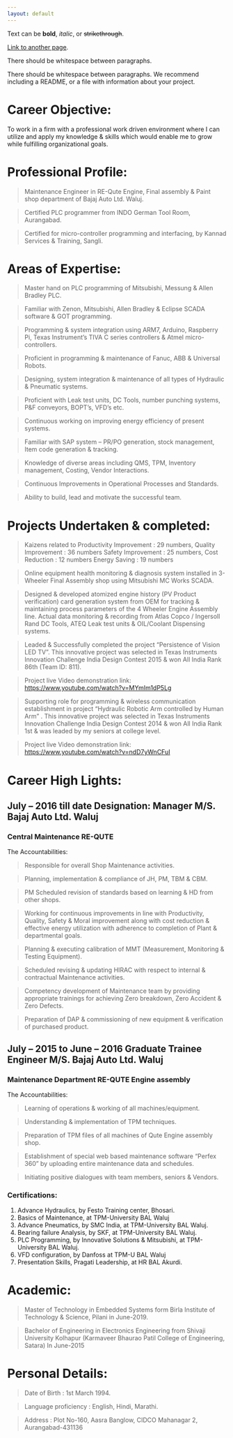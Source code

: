 ```yaml
---
layout: default
---
```


Text can be **bold**, _italic_, or ~~strikethrough~~.

[Link to another page](./another-page.html).

There should be whitespace between paragraphs.

There should be whitespace between paragraphs. We recommend including a README, or a file with information about your project.

# Career Objective:

To work in a firm with a professional work driven environment where I can utilize and apply my knowledge & skills which
would enable me to grow while fulfilling organizational goals.

# Professional Profile:

>Maintenance Engineer in RE-Qute Engine, Final assembly & Paint shop department of Bajaj Auto Ltd. Waluj.

>Certified PLC programmer from INDO German Tool Room, Aurangabad.

>Certified for micro-controller programming and interfacing, by Kannad Services & Training, Sangli.


# Areas of Expertise:

>Master hand on PLC programming of Mitsubishi, Messung & Allen Bradley PLC.

>Familiar with Zenon, Mitsubishi, Allen Bradley & Eclipse SCADA software & GOT programming.

>Programming & system integration using ARM7, Arduino, Raspberry Pi, Texas Instrument’s TIVA C series
controllers & Atmel micro-controllers.

>Proficient in programming & maintenance of Fanuc, ABB & Universal Robots.

>Designing, system integration & maintenance of all types of Hydraulic & Pneumatic systems.

>Proficient with Leak test units, DC Tools, number punching systems, P&F conveyors, BOPT’s, VFD’s etc.

>Continuous working on improving energy efficiency of present systems.

>Familiar with SAP system – PR/PO generation, stock management, Item code generation & tracking.

>Knowledge of diverse areas including QMS, TPM, Inventory management, Costing, Vendor Interactions.

>Continuous Improvements in Operational Processes and Standards.

>Ability to build, lead and motivate the successful team.

# Projects Undertaken & completed:

>Kaizens related to Productivity Improvement : 29 numbers, Quality Improvement : 36 numbers Safety
Improvement : 25 numbers, Cost Reduction : 12 numbers Energy Saving : 19 numbers

>Online equipment health monitoring & diagnosis system installed in 3-Wheeler Final Assembly shop using
Mitsubishi MC Works SCADA.

>Designed & developed atomized engine history (PV Product verification) card generation system from OEM for
tracking & maintaining process parameters of the 4 Wheeler Engine Assembly line. Actual data monitoring &
recording from Atlas Copco / Ingersoll Rand DC Tools, ATEQ Leak test units & OIL/Coolant Dispensing systems.

>Leaded & Successfully completed the project “Persistence of Vision LED TV”. This innovative project was
selected in Texas Instruments Innovation Challenge India Design Contest 2015 & won All India Rank 86th
(Team ID: 811).

>Project live Video demonstration link: https://www.youtube.com/watch?v=MYmIm1dP5Lg

>Supporting role for programming & wireless communication establishment in project “Hydraulic Robotic Arm
controlled by Human Arm” . This innovative project was selected in Texas Instruments Innovation Challenge
India Design Contest 2014 & won All India Rank 1st & was leaded by my seniors at college level.

>Project live Video demonstration link: https://www.youtube.com/watch?v=ndD7yWnCFuI

# Career High Lights:

## July – 2016 till date Designation: Manager M/S. Bajaj Auto Ltd. Waluj
### Central Maintenance RE-QUTE
The Accountabilities:
>Responsible for overall Shop Maintenance activities.

>Planning, implementation & compliance of JH, PM, TBM & CBM.

>PM Scheduled revision of standards based on learning & HD from other shops.

>Working for continuous improvements in line with Productivity, Quality, Safety & Moral improvement along
with cost reduction & effective energy utilization with adherence to completion of Plant & departmental goals.

>Planning & executing calibration of MMT (Measurement, Monitoring & Testing Equipment).

>Scheduled revising & updating HIRAC with respect to internal & contractual Maintenance activities.

>Competency development of Maintenance team by providing appropriate trainings for achieving Zero
breakdown, Zero Accident & Zero Defects.

>Preparation of DAP & commissioning of new equipment & verification of purchased product.

## July – 2015 to June – 2016 Graduate Trainee Engineer M/S. Bajaj Auto Ltd. Waluj
### Maintenance Department RE-QUTE Engine assembly

The Accountabilities:

>Learning of operations & working of all machines/equipment.

>Understanding & implementation of TPM techniques.

>Preparation of TPM files of all machines of Qute Engine assembly shop.

>Establishment of special web based maintenance software “Perfex 360” by uploading entire
maintenance data and schedules.

>Initiating positive dialogues with team members, seniors & Vendors.

### Certifications:

1. Advance Hydraulics, by Festo Training center, Bhosari.
2. Basics of Maintenance, at TPM-University BAL Waluj
3. Advance Pneumatics, by SMC India, at TPM-University BAL Waluj.
4. Bearing failure Analysis, by SKF, at TPM-University BAL Waluj.
5. PLC Programming, by Innovative Solutions & Mitsubishi, at TPM-University BAL Waluj.
6. VFD configuration, by Danfoss at TPM-U BAL Waluj
7. Presentation Skills, Pragati Leadership, at HR BAL Akurdi.

# Academic:

>Master of Technology in Embedded Systems form Birla Institute of Technology & Science, Pilani in June-2019.

>Bachelor of Engineering in Electronics Engineering from Shivaji University Kolhapur (Karmaveer Bhaurao Patil College
of Engineering, Satara) In June-2015

# Personal Details:

>Date of Birth : 1st March 1994.

>Language proficiency : English, Hindi, Marathi.

>Address : Plot No-160, Aasra Banglow, CIDCO Mahanagar 2, Aurangabad-431136
